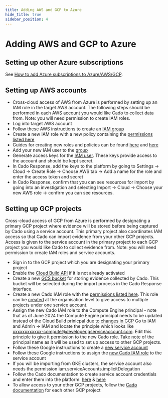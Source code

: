 ```yaml
---
title: Adding AWS and GCP to Azure
hide_title: true
sidebar_position: 4
---
```


# Adding AWS and GCP to Azure

## Setting up other Azure subscriptions
See [How to add Azure subscriptions to Azure/AWS/GCP](https://docs.cadosecurity.com/cado-response/deploy/cross/adding-azure).


## Setting up AWS accounts
* Cross-cloud access of AWS from Azure is performed by setting up an IAM role in the target AWS account. The following steps should be performed in each AWS account you would like Cado to collect data from. Note: you will need permission to create IAM roles.
* Log into target AWS account
* Follow these AWS instructions to create an [IAM group](https://docs.aws.amazon.com/IAM/latest/UserGuide/id_groups_create.html)
* Create a new IAM role with a new policy containing the [permissions listed here](https://github.com/cado-security/Deployment-Templates/blob/main/cross-account/CrossAccountPolicy.yaml)
* Guides for creating new roles and policies can be found [here](https://docs.aws.amazon.com/IAM/latest/UserGuide/access_policies_create-console.html) and [here](https://docs.aws.amazon.com/IAM/latest/UserGuide/id_roles_create_for-user.html)
* Add your new IAM user to the [group](https://docs.aws.amazon.com/singlesignon/latest/userguide/adduserstogroups.html)
* Generate access keys for the [IAM user](https://docs.aws.amazon.com/IAM/latest/UserGuide/id_credentials_access-keys.html). These keys provide access to the account and should be kept secret.
* In Cado Response, add the keys to the platform by going to Settings -> Cloud -> Create Role -> Choose AWS tab -> Add a name for the role and enter the access token and secret
* In Cado Response, confirm that you can see resources for import by going into an investigation and selecting Import -> Cloud -> Choose your new AWS role -> confirm you can see resources.

## Setting up GCP projects
Cross-cloud access of GCP from Azure is performed by designating a primary GCP project where evidence will be stored before being captured by Cado using a service account. This primary project also coordinates IAM access so that Cado can import evidence from your other GCP projects. Access is given to the service account in the primary project to each GCP project you would like Cado to collect evidence from. Note: you will need permission to create IAM roles and service accounts.

* Sign in to the GCP project which you are designating your primary project
* Enable the [Cloud Build API](https://console.cloud.google.com/cloud-build/) if it is not already activated
* Create a new [GCS bucket](https://cloud.google.com/storage/docs/creating-buckets) for storing evidence collected by Cado. This bucket will be selected during the import process in the Cado Response interface. 
* Create a new Cado IAM role with the [permissions listed here](https://docs.cadosecurity.com/cado-response/deploy/gcp/gcp-settings#creating-a-cado-role.).
This role can be [created](https://cloud.google.com/iam/docs/creating-custom-roles#creating) at the organisation level to give access to multiple projects under one service account.
* Assign the new Cado IAM role to the Compute Engine principal - note that as of June 2024 the Compute Engine principal needs to be updated instead of the Cloud Build prinicpal due [to changes in GCP](https://cloud.google.com/build/docs/cloud-build-service-account-updates) Go to IAM and Admin -> IAM and locate the principle which looks like xxxxxxxxxxxx-compute@developer.gserviceaccount.com. Edit this principle to give it permission to the new Cado role. Take note of the principal name as it will be used to set up access to other GCP projects.
* Follow these Google instructions to create a [new service account](https://cloud.google.com/iam/docs/service-accounts-create)
* Follow these Google instructions to assign the [new Cado IAM role](https://cloud.google.com/iam/docs/create-service-agents#grant-roles) to the service account
* If you will be importing from GKE clusters, the service account also needs the permission iam.serviceAccounts.implicitDelegation
* Follow the Cado documentation to create service account credentials and enter them into the platform:
[here](https://docs.cadosecurity.com/cado-response/deploy/gcp/gcp-settings#getting-gcp-credentials) & [here](https://docs.cadosecurity.com/cado-response/deploy/gcp/gcp-settings#entering-settings)
* To allow access to your other GCP projects, follow the [Cado documentation](https://docs.cadosecurity.com/cado-response/deploy/gcp/gcp-cross-project) for each other GCP project